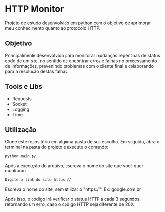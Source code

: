 # HTTP Monitor

Projeto de estudo desenvolvido em python com o objetivo de aprimorar meu conhecimento quanto ao protocolo HTTP.

## Objetivo
Principalmente desenvolvido para monitorar mudanças repentinas de status code de um site, no sentido de encontrar erros e falhas no processamento de informações, prevenindo problemas com o cliente final e colaborando para a resolução destas falhas.

## Tools e Libs

* Requests
* Socket
* Logging
* Time

## Utilização
Clone este repositório em alguma pasta de sua escolha. Em seguida, abra o terminal na pasta do projeto e execute o comando:

````bash
python main.py
````
Após a execução do arquivo, escreva o nome do site que você quer monitorar:

````bash
Digite o link do site https://
````
Escreva o nome do site, sem utilizar o "https://".
Ex: google.com.br

Após isso, o código irá verificar o status HTTP a cada 3 segundos, retornando um erro, caso o código HTTP seja diferente de 200.